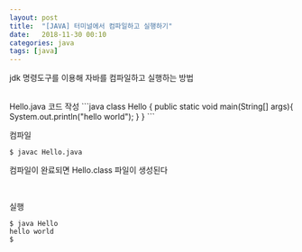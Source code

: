 ```yaml
---
layout: post
title:  "[JAVA] 터미널에서 컴파일하고 실행하기"
date:   2018-11-30 00:10
categories: java
tags: [java]
---
```

jdk 명령도구를 이용해 자바를 컴파일하고 실행하는 방법


<br>
Hello.java 코드 작성
```java
class Hello {
    public static void main(String[] args){
        System.out.println("hello world");
    }
}
```

<br>

컴파일
```
$ javac Hello.java
```
컴파일이 완료되면 Hello.class 파일이 생성된다

<br>

실행
```
$ java Hello
hello world
$
```
